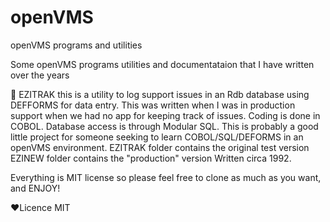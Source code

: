 # openVMS
openVMS programs and utilities

Some openVMS programs utilities and documentataion that I have written over the years

👀 EZITRAK this is a utility to log support issues in an Rdb database using DEFFORMS for data entry. This was written when I was in production support when we had no app for keeping track of issues. Coding is done in COBOL. Database access is through Modular SQL.
This is probably a good little project for someone seeking to learn COBOL/SQL/DEFORMS in an openVMS environment.
EZITRAK folder contains the original test version
EZINEW folder contains the "production" version
Written circa 1992.


Everything is MIT license so please feel free to clone as much as you want, and ENJOY!

❤Licence
MIT
